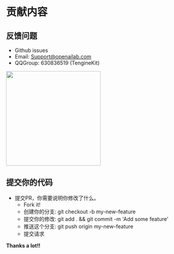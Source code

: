 # 贡献内容

## 反馈问题
- Github issues
- Email: Support@openailab.com
- QQGroup: 630836519 (TengineKit)

<img width="256" height="256"  src="https://openailab.oss-cn-shenzhen.aliyuncs.com/images/QQGroup_QR.jpg"/>

## 提交你的代码
- 提交PR，你需要说明你修改了什么。
    - Fork it!
    - 创建你的分支: git checkout -b my-new-feature
    - 提交你的修改: git add . && git commit -m 'Add some feature'
    - 推送这个分支: git push origin my-new-feature
    - 提交请求

<b>Thanks a lot!!</b>